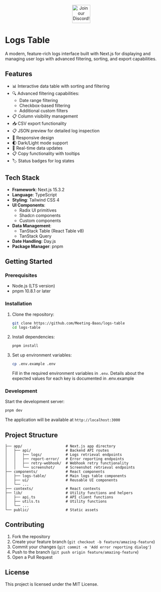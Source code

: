 <p align="center"><a href="https://discord.com/invite/dsvFgDTr6c"><img height="60px" src="https://user-images.githubusercontent.com/31022056/158916278-4504b838-7ecb-4ab9-a900-7dc002aade78.png" alt="Join our Discord!"></a></p>

# Logs Table

A modern, feature-rich logs interface built with Next.js for displaying and managing user logs with advanced filtering, sorting, and export capabilities.

## Features

- 📊 Interactive data table with sorting and filtering
- 🔍 Advanced filtering capabilities:
  - Date range filtering
  - Checkbox-based filtering
  - Additional custom filters
- 📋 Column visibility management
- 📥 CSV export functionality
- 📋 JSON preview for detailed log inspection
- 📱 Responsive design
- 🌓 Dark/Light mode support
- 🔄 Real-time data updates
- 📋 Copy functionality with tooltips
- 🏷️ Status badges for log states

## Tech Stack

- **Framework**: Next.js 15.3.2
- **Language**: TypeScript
- **Styling**: Tailwind CSS 4
- **UI Components**:
  - Radix UI primitives
  - Shadcn components
  - Custom components
- **Data Management**: 
  - TanStack Table (React Table v8)
  - TanStack Query
- **Date Handling**: Day.js
- **Package Manager**: pnpm

## Getting Started

### Prerequisites

- Node.js (LTS version)
- pnpm 10.8.1 or later

### Installation

1. Clone the repository:

   ```bash
   git clone https://github.com/Meeting-Baas/logs-table
   cd logs-table
   ```

2. Install dependencies:

   ```bash
   pnpm install
   ```

3. Set up environment variables:

   ```bash
   cp .env.example .env
   ```

   Fill in the required environment variables in `.env`. Details about the expected values for each key is documented in .env.example

### Development

Start the development server:
```bash
pnpm dev
```

The application will be available at `http://localhost:3000`

## Project Structure

```text
├── app/                    # Next.js app directory
│   ├── api/                # Backend API routes  
│   │   ├── logs/           # Logs retrieval endpoints  
│   │   ├── report-error/   # Error reporting endpoints  
│   │   ├── retry-webhook/  # Webhook retry functionality  
│   │   └── screenshot/     # Screenshot retrieval endpoints 
├── components/             # React components
│   ├── logs-table/         # Main logs table components
│   ├── ui/                 # Reusable UI components
│   └── ...
├── contexts/               # React contexts
├── lib/                    # Utility functions and helpers
│   ├── api.ts              # API client functions
│   ├── utils.ts            # Utility functions
│   └── ...
└── public/                 # Static assets
```

## Contributing

1. Fork the repository
2. Create your feature branch (`git checkout -b feature/amazing-feature`)
3. Commit your changes (`git commit -m 'Add error reporting dialog'`)
4. Push to the branch (`git push origin feature/amazing-feature`)
5. Open a Pull Request

## License

This project is licensed under the MIT License.

